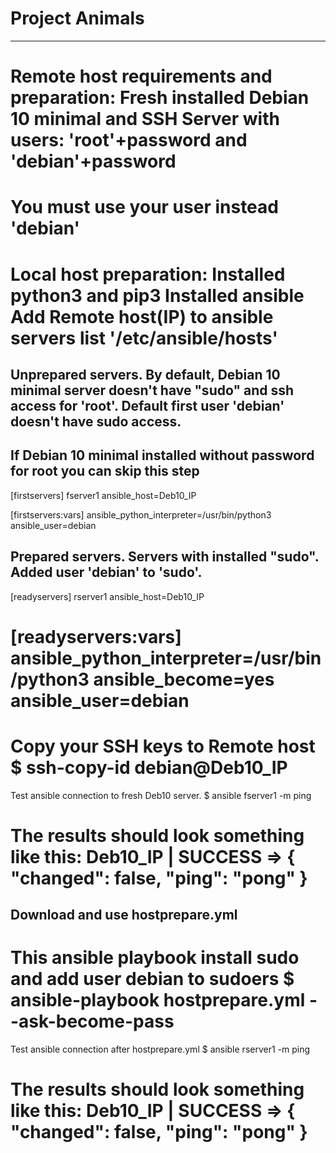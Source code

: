 # Project Animals
***
Remote host requirements and preparation:
Fresh installed Debian 10 minimal and SSH Server with users: 'root'+password and 'debian'+password
====================================
You must use your user instead 'debian'
====================================
Local host preparation:
Installed python3 and pip3
Installed ansible
Add Remote host(IP) to ansible servers list '/etc/ansible/hosts'
====================================
## Unprepared servers. By default, Debian 10 minimal server doesn't have "sudo" and ssh access for 'root'. Default first user 'debian' doesn't have sudo access.
## If Debian 10 minimal installed without password for root you can skip this step
[firstservers]
fserver1 ansible_host=Deb10_IP

[firstservers:vars]
ansible_python_interpreter=/usr/bin/python3
ansible_user=debian

## Prepared servers. Servers with installed "sudo". Added user 'debian' to 'sudo'.
[readyservers]
rserver1 ansible_host=Deb10_IP

[readyservers:vars]
ansible_python_interpreter=/usr/bin/python3
ansible_become=yes
ansible_user=debian
====================================
Copy your SSH keys to Remote host
$ ssh-copy-id debian@Deb10_IP
====================================
Test ansible connection to fresh Deb10 server.
$ ansible fserver1 -m ping

The results should look something like this:
Deb10_IP | SUCCESS => {
    "changed": false,
    "ping": "pong"
}
====================================
## Download and use hostprepare.yml
This ansible playbook install sudo and add user debian to sudoers
$ ansible-playbook hostprepare.yml --ask-become-pass
====================================
Test ansible connection after hostprepare.yml
$ ansible rserver1 -m ping

The results should look something like this:
Deb10_IP | SUCCESS => {
    "changed": false,
    "ping": "pong"
}
====================================
